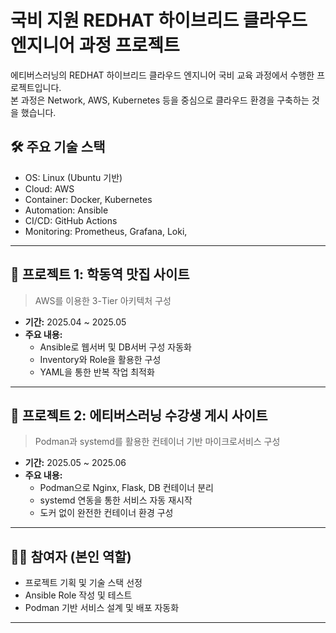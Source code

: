 # 국비 지원 REDHAT 하이브리드 클라우드 엔지니어 과정 프로젝트

에티버스러닝의 REDHAT 하이브리드 클라우드 엔지니어 국비 교육 과정에서 수행한 프로젝트입니다.  
본 과정은 Network, AWS, Kubernetes 등을 중심으로 클라우드 환경을 구축하는 것을 했습니다. 

## 🛠️ 주요 기술 스택
- OS: Linux (Ubuntu 기반)
- Cloud: AWS
- Container: Docker, Kubernetes
- Automation: Ansible
- CI/CD: GitHub Actions
- Monitoring: Prometheus, Grafana, Loki, 

---

## 📁 프로젝트 1: 학동역 맛집 사이트
> AWS를 이용한 3-Tier 아키텍처 구성

- **기간:** 2025.04 ~ 2025.05  
- **주요 내용:**
  - Ansible로 웹서버 및 DB서버 구성 자동화
  - Inventory와 Role을 활용한 구성
  - YAML을 통한 반복 작업 최적화


---

## 📁 프로젝트 2: 에티버스러닝 수강생 게시 사이트
>  Podman과 systemd를 활용한 컨테이너 기반 마이크로서비스 구성

- **기간:** 2025.05 ~ 2025.06  
- **주요 내용:**
  - Podman으로 Nginx, Flask, DB 컨테이너 분리
  - systemd 연동을 통한 서비스 자동 재시작
  - 도커 없이 완전한 컨테이너 환경 구성



---

## 👩‍💻 참여자 (본인 역할)
- 프로젝트 기획 및 기술 스택 선정
- Ansible Role 작성 및 테스트
- Podman 기반 서비스 설계 및 배포 자동화

---


